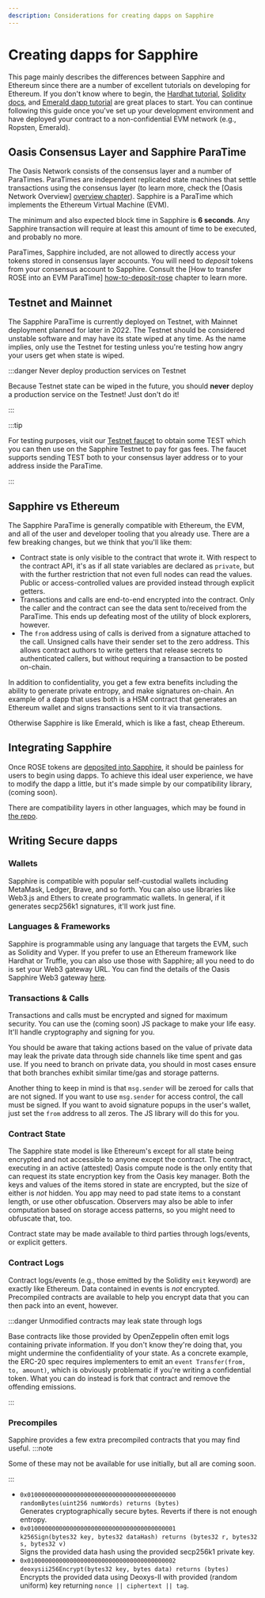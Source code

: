 ```yaml
---
description: Considerations for creating dapps on Sapphire
---
```


# Creating dapps for Sapphire

This page mainly describes the differences between Sapphire and Ethereum
since there are a number of excellent tutorials on developing for Ethereum.
If you don't know where to begin, the [Hardhat tutorial], [Solidity docs], and
[Emerald dapp tutorial] are great places to start. You can continue following
this guide once you've set up your development environment and have deployed
your contract to a non-confidential EVM network (e.g., Ropsten, Emerald).


[Hardhat tutorial]: https://hardhat.org/tutorial
[Solidity docs]: https://docs.soliditylang.org/en/v0.8.15/solidity-by-example.html
[Emerald dapp tutorial]: ../emerald/writing-dapps-on-emerald.md

## Oasis Consensus Layer and Sapphire ParaTime

The Oasis Network consists of the consensus layer and a number of ParaTimes.
ParaTimes are independent replicated state machines that settle transactions
using the consensus layer (to learn more, check the [Oasis Network Overview]
[overview chapter]). Sapphire is a ParaTime which implements the Ethereum
Virtual Machine (EVM).

The minimum and also expected block time in Sapphire is **6 seconds**. Any
Sapphire transaction will require at least this amount of time to be executed,
and probably no more.

ParaTimes, Sapphire included, are not allowed to directly access your tokens stored
in consensus layer accounts. You will need to _deposit_ tokens from your consensus
account to Sapphire. Consult the [How to transfer ROSE into an EVM ParaTime]
[how-to-deposit-rose] chapter to learn more.


[overview chapter]: ../../general/oasis-network/README.mdx
[how-to-deposit-rose]: ../../general/manage-tokens/how-to-transfer-rose-into-paratime.mdx
[Testnet faucet]: https://faucet.testnet.oasis.dev/

## Testnet and Mainnet

The Sapphire ParaTime is currently deployed on Testnet, with Mainnet deployment planned for later in 2022.
The Testnet should be considered unstable software and may have its state wiped at any
time. As the name implies, only use the Testnet for testing unless you're testing how angry
your users get when state is wiped.

:::danger Never deploy production services on Testnet

Because Testnet state can be wiped in the future, you should **never** deploy a
production service on the Testnet! Just don't do it!

:::

:::tip

For testing purposes, visit our [Testnet faucet] to obtain some TEST which you
can then use on the Sapphire Testnet to pay for gas fees. The faucet supports
sending TEST both to your consensus layer address or to your address inside the
ParaTime.

:::

[network-parameters]: ../../node/mainnet/README.md
[Testnet]: ../../node/testnet/README.md

## Sapphire vs Ethereum

The Sapphire ParaTime is generally compatible with Ethereum, the EVM, and all of the
user and developer tooling that you already use. There are a few breaking changes,
but we think that you'll like them:

* Contract state is only visible to the contract that wrote it. With respect
  to the contract API, it's as if all state variables are declared as `private`, but
  with the further restriction that not even full nodes can read the values. Public or
  access-controlled values are provided instead through explicit getters.
* Transactions and calls are end-to-end encrypted into the contract. Only the caller
  and the contract can see the data sent to/received from the ParaTime. This ends up
  defeating most of the utility of block explorers, however.
* The `from` address using of calls is derived from a signature attached to the call.
  Unsigned calls have their sender set to the zero address. This allows contract authors
  to write getters that release secrets to authenticated callers, but without
  requiring a transaction to be posted on-chain.

In addition to confidentiality, you get a few extra benefits including the ability to generate private
entropy, and make signatures on-chain. An example of a dapp that uses both is a HSM contract
that generates an Ethereum wallet and signs transactions sent to it via transactions.

Otherwise Sapphire is like Emerald, which is like a fast, cheap Ethereum.

## Integrating Sapphire

Once ROSE tokens are [deposited into Sapphire], it should be painless for users to begin
using dapps. To achieve this ideal user experience, we have to modify the dapp a little,
but it's made simple by our compatibility library, (coming soon).

There are compatibility layers in other languages, which may be found in [the repo].


[deposited into Sapphire]: ../../general/manage-tokens/how-to-transfer-rose-into-paratime.mdx
[the repo]: https://github.com/oasisprotocol/sapphire-paratime/tree/main/clients

## Writing Secure dapps

### Wallets

Sapphire is compatible with popular self-custodial wallets including MetaMask,
Ledger, Brave, and so forth. You can also use libraries like Web3.js and Ethers
to create programmatic wallets. In general, if it generates secp256k1 signatures,
it'll work just fine.

### Languages & Frameworks

Sapphire is programmable using any language that targets the EVM, such as Solidity
and Vyper. If you prefer to use an Ethereum framework like Hardhat or Truffle, you
can also use those with Sapphire; all you need to do is set your Web3 gateway URL.
You can find the details of the Oasis Sapphire Web3 gateway
[here](/dapp/sapphire#web3-gateway).


### Transactions & Calls

Transactions and calls must be encrypted and signed for maximum security. You can
use the (coming soon) JS package to make your life easy. It'll
handle cryptography and signing for you.

You should be aware that taking actions based on the value of private data may
leak the private data through side channels like time spent and gas use. If you
need to branch on private data, you should in most cases ensure that both
branches exhibit similar time/gas and storage patterns.

Another thing to keep in mind is that `msg.sender` will be zeroed for calls that are
not signed. If you want to use `msg.sender` for access control, the call must be
signed. If you want to avoid signature popups in the user's wallet, just set the
`from` address to all zeros. The JS library will do this for you.

### Contract State

The Sapphire state model is like Ethereum's except for all state being encrypted
and not accessible to anyone except the contract. The contract, executing in an
active (attested) Oasis compute node is the only entity that can request its
state encryption key from the Oasis key manager. Both the keys and values of the
items stored in state are encrypted, but the size of either is *not* hidden. You
app may need to pad state items to a constant length, or use other obfuscation.
Observers may also be able to infer computation based on storage access patterns,
so you might need to obfuscate that, too.

Contract state may be made available to third parties through logs/events, or
explicit getters.

### Contract Logs

Contract logs/events (e.g., those emitted by the Solidity `emit` keyword)
are exactly like Ethereum. Data contained in events is *not* encrypted.
Precompiled contracts are available to help you encrypt data that you can
then pack into an event, however.

:::danger Unmodified contracts may leak state through logs

Base contracts like those provided by OpenZeppelin often emit logs containing
private information. If you don't know they're doing that, you might undermine
the confidentiality of your state. As a concrete example, the ERC-20 spec
requires implementers to emit an `event Transfer(from, to, amount)`, which is
obviously problematic if you're writing a confidential token. What you can
do instead is fork that contract and remove the offending emissions.

:::


### Precompiles

Sapphire provides a few extra precompiled contracts that you may find useful.
:::note

Some of these may not be available for use initially, but all are coming soon.

:::

* `0x010000000000000000000000000000000000000000`  
  `randomBytes(uint256 numWords) returns (bytes)`  
  Generates cryptographically secure bytes. Reverts if there is not enough entropy.
* `0x010000000000000000000000000000000000000001`  
  `k256Sign(bytes32 key, bytes32 dataHash) returns (bytes32 r, bytes32 s, bytes32 v)`  
  Signs the provided data hash using the provided secp256k1 private key.
* `0x010000000000000000000000000000000000000002`  
  `deoxysii256Encrypt(bytes32 key, bytes data) returns (bytes)`  
  Encrypts the provided data using Deoxys-II with provided (random uniform) key
  returning `nonce || ciphertext || tag`.
